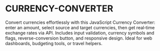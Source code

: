 # CURRENCY-CONVERTER
Convert currencies effortlessly with this JavaScript Currency Converter: enter an amount, select source and target currencies, then get real‑time exchange rates via API. Includes input validation, currency symbols and flags, reverse-conversion button, and responsive design. Ideal for web dashboards, budgeting tools, or travel helpers.
